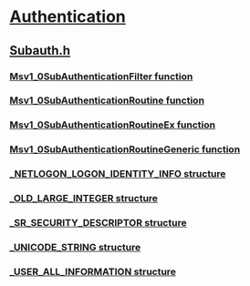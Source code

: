# [Authentication](../_security/index.md)
## [Subauth.h](index.md)
### [Msv1_0SubAuthenticationFilter function](../subauth/nf-subauth-msv1_0subauthenticationfilter.md)
### [Msv1_0SubAuthenticationRoutine function](../subauth/nf-subauth-msv1_0subauthenticationroutine.md)
### [Msv1_0SubAuthenticationRoutineEx function](../subauth/nf-subauth-msv1_0subauthenticationroutineex.md)
### [Msv1_0SubAuthenticationRoutineGeneric function](../subauth/nf-subauth-msv1_0subauthenticationroutinegeneric.md)
### [_NETLOGON_LOGON_IDENTITY_INFO structure](../subauth/ns-subauth-_netlogon_logon_identity_info.md)
### [_OLD_LARGE_INTEGER structure](../subauth/ns-subauth-_old_large_integer.md)
### [_SR_SECURITY_DESCRIPTOR structure](../subauth/ns-subauth-_sr_security_descriptor.md)
### [_UNICODE_STRING structure](../subauth/ns-subauth-_unicode_string.md)
### [_USER_ALL_INFORMATION structure](../subauth/ns-subauth-_user_all_information.md)
